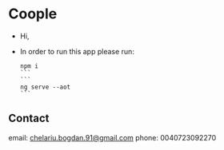 # Coople

- Hi,
- In order to run this app please run:

   ````
   npm i
   ```
   ```
   ng serve --aot
   ```

## Contact

email: chelariu.bogdan.91@gmail.com
phone: 0040723092270
````
